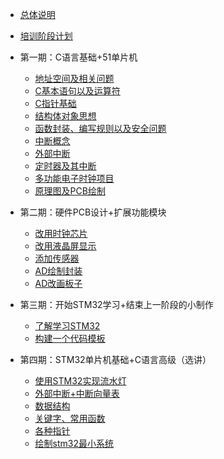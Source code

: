 - [总体说明](/?id=main)
- [培训阶段计划](/segments)

- 第一期：C语言基础+51单片机
  - [地址空间及相关问题](/tasks/C_Basic/1-c-address-space)
  - [C基本语句以及运算符](/tasks/C_Basic/2-c-basic-statements-operators)
  - [C指针基础](/tasks/C_Basic/3-c-pointer-basics)
  - [结构体对象思想](/tasks/C_Basic/4-c-struct-objetc-thinking)
  - [函数封装、编写规则以及安全问题](/tasks/C_Basic/5-function-encapsulation-security)
  - [中断概念](/tasks/51-Microcomputer-Project/1-interrupt-concept)
  - [外部中断](/tasks/)
  - [定时器及其中断](/tasks/)
  - [多功能电子时钟项目](/tasks/)
  - [原理图及PCB绘制](/tasks/)
 
- 第二期：硬件PCB设计+扩展功能模块
  - [改用时钟芯片](/tasks/)
  - [改用液晶屏显示](/tasks/)
  - [添加传感器](/tasks/)
  - [AD绘制封装](/tasks/)
  - [AD改画板子](/tasks/)

- 第三期：开始STM32学习+结束上一阶段的小制作
  - [了解学习STM32](/tasks/)
  - [构建一个代码模板](/tasks/)

- 第四期：STM32单片机基础+C语言高级（选讲）
  - [使用STM32实现流水灯](/tasks/)
  - [外部中断+中断向量表](/tasks/)
  - [数据结构](/tasks/)
  - [关键字、常用函数](/tasks/)
  - [各种指针](/tasks/)
  - [绘制stm32最小系统](/tasks/)
  
  
 